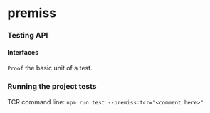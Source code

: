 # premiss
### Testing API
#### Interfaces
`Proof` the basic unit of a test.
### Running the project tests
TCR command line: `npm run test --premiss:tcr="<comment here>"`